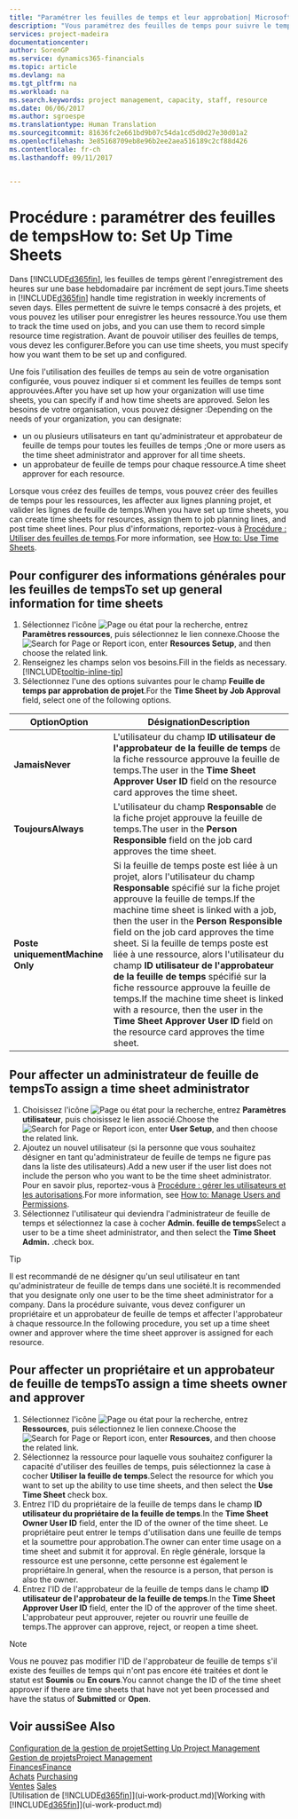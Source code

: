 ```yaml
---
title: "Paramétrer les feuilles de temps et leur approbation| Microsoft Docs"
description: "Vous paramétrez des feuilles de temps pour suivre le temps consacré aux projets et l'utilisation des ressources, vous aider à gérer des projets, à recruter du personnel, et à anticiper vos capacités"
services: project-madeira
documentationcenter: 
author: SorenGP
ms.service: dynamics365-financials
ms.topic: article
ms.devlang: na
ms.tgt_pltfrm: na
ms.workload: na
ms.search.keywords: project management, capacity, staff, resource
ms.date: 06/06/2017
ms.author: sgroespe
ms.translationtype: Human Translation
ms.sourcegitcommit: 81636fc2e661bd9b07c54da1cd5d0d27e30d01a2
ms.openlocfilehash: 3e85168709eb8e96b2ee2aea516189c2cf88d426
ms.contentlocale: fr-ch
ms.lasthandoff: 09/11/2017


---
```

# <a name="how-to-set-up-time-sheets"></a><span data-ttu-id="3b693-103">Procédure : paramétrer des feuilles de temps</span><span class="sxs-lookup"><span data-stu-id="3b693-103">How to: Set Up Time Sheets</span></span>
<span data-ttu-id="3b693-104">Dans [!INCLUDE[d365fin](includes/d365fin_md.md)], les feuilles de temps gèrent l'enregistrement des heures sur une base hebdomadaire par incrément de sept jours.</span><span class="sxs-lookup"><span data-stu-id="3b693-104">Time sheets in [!INCLUDE[d365fin](includes/d365fin_md.md)] handle time registration in weekly increments of seven days.</span></span> <span data-ttu-id="3b693-105">Elles permettent de suivre le temps consacré à des projets, et vous pouvez les utiliser pour enregistrer les heures ressource.</span><span class="sxs-lookup"><span data-stu-id="3b693-105">You use them to track the time used on jobs, and you can use them to record simple resource time registration.</span></span> <span data-ttu-id="3b693-106">Avant de pouvoir utiliser des feuilles de temps, vous devez les configurer.</span><span class="sxs-lookup"><span data-stu-id="3b693-106">Before you can use time sheets, you must specify how you want them to be set up and configured.</span></span>

<span data-ttu-id="3b693-107">Une fois l'utilisation des feuilles de temps au sein de votre organisation configurée, vous pouvez indiquer si et comment les feuilles de temps sont approuvées.</span><span class="sxs-lookup"><span data-stu-id="3b693-107">After you have set up how your organization will use time sheets, you can specify if and how time sheets are approved.</span></span> <span data-ttu-id="3b693-108">Selon les besoins de votre organisation, vous pouvez désigner :</span><span class="sxs-lookup"><span data-stu-id="3b693-108">Depending on the needs of your organization, you can designate:</span></span>

* <span data-ttu-id="3b693-109">un ou plusieurs utilisateurs en tant qu'administrateur et approbateur de feuille de temps pour toutes les feuilles de temps ;</span><span class="sxs-lookup"><span data-stu-id="3b693-109">One or more users as the time sheet administrator and approver for all time sheets.</span></span>
* <span data-ttu-id="3b693-110">un approbateur de feuille de temps pour chaque ressource.</span><span class="sxs-lookup"><span data-stu-id="3b693-110">A time sheet approver for each resource.</span></span>

<span data-ttu-id="3b693-111">Lorsque vous créez des feuilles de temps, vous pouvez créer des feuilles de temps pour les ressources, les affecter aux lignes planning projet, et valider les lignes de feuille de temps.</span><span class="sxs-lookup"><span data-stu-id="3b693-111">When you have set up time sheets, you can create time sheets for resources, assign them to job planning lines, and post time sheet lines.</span></span> <span data-ttu-id="3b693-112">Pour plus d'informations, reportez-vous à [Procédure : Utiliser des feuilles de temps](projects-how-use-time-sheets.md).</span><span class="sxs-lookup"><span data-stu-id="3b693-112">For more information, see [How to: Use Time Sheets](projects-how-use-time-sheets.md).</span></span>

## <a name="to-set-up-general-information-for-time-sheets"></a><span data-ttu-id="3b693-113">Pour configurer des informations générales pour les feuilles de temps</span><span class="sxs-lookup"><span data-stu-id="3b693-113">To set up general information for time sheets</span></span>
1. <span data-ttu-id="3b693-114">Sélectionnez l'icône ![Page ou état pour la recherche](media/ui-search/search_small.png "icône Page ou état pour la recherche"), entrez **Paramètres ressources**, puis sélectionnez le lien connexe.</span><span class="sxs-lookup"><span data-stu-id="3b693-114">Choose the ![Search for Page or Report](media/ui-search/search_small.png "Search for Page or Report icon") icon, enter **Resources Setup**, and then choose the related link.</span></span>  
2. <span data-ttu-id="3b693-115">Renseignez les champs selon vos besoins.</span><span class="sxs-lookup"><span data-stu-id="3b693-115">Fill in the fields as necessary.</span></span> [!INCLUDE[tooltip-inline-tip](includes/tooltip-inline-tip_md.md)]
3. <span data-ttu-id="3b693-116">Sélectionnez l'une des options suivantes pour le champ **Feuille de temps par approbation de projet**.</span><span class="sxs-lookup"><span data-stu-id="3b693-116">For the **Time Sheet by Job Approval** field, select one of the following options.</span></span>

| <span data-ttu-id="3b693-117">Option</span><span class="sxs-lookup"><span data-stu-id="3b693-117">Option</span></span> | <span data-ttu-id="3b693-118">Désignation</span><span class="sxs-lookup"><span data-stu-id="3b693-118">Description</span></span> |
| --- | --- |
| <span data-ttu-id="3b693-119">**Jamais**</span><span class="sxs-lookup"><span data-stu-id="3b693-119">**Never**</span></span> |<span data-ttu-id="3b693-120">L'utilisateur du champ **ID utilisateur de l'approbateur de la feuille de temps** de la fiche ressource approuve la feuille de temps.</span><span class="sxs-lookup"><span data-stu-id="3b693-120">The user in the **Time Sheet Approver User ID** field on the resource card approves the time sheet.</span></span> |
| <span data-ttu-id="3b693-121">**Toujours**</span><span class="sxs-lookup"><span data-stu-id="3b693-121">**Always**</span></span> |<span data-ttu-id="3b693-122">L'utilisateur du champ **Responsable** de la fiche projet approuve la feuille de temps.</span><span class="sxs-lookup"><span data-stu-id="3b693-122">The user in the **Person Responsible** field on the job card approves the time sheet.</span></span> |
| <span data-ttu-id="3b693-123">**Poste uniquement**</span><span class="sxs-lookup"><span data-stu-id="3b693-123">**Machine Only**</span></span> |<span data-ttu-id="3b693-124">Si la feuille de temps poste est liée à un projet, alors l'utilisateur du champ **Responsable** spécifié sur la fiche projet approuve la feuille de temps.</span><span class="sxs-lookup"><span data-stu-id="3b693-124">If the machine time sheet is linked with a job, then the user in the **Person Responsible** field on the job card approves the time sheet.</span></span> <span data-ttu-id="3b693-125">Si la feuille de temps poste est liée à une ressource, alors l'utilisateur du champ **ID utilisateur de l'approbateur de la feuille de temps** spécifié sur la fiche ressource approuve la feuille de temps.</span><span class="sxs-lookup"><span data-stu-id="3b693-125">If the machine time sheet is linked with a resource, then the user in the **Time Sheet Approver User ID** field on the resource card approves the time sheet.</span></span> |

## <a name="to-assign-a-time-sheet-administrator"></a><span data-ttu-id="3b693-126">Pour affecter un administrateur de feuille de temps</span><span class="sxs-lookup"><span data-stu-id="3b693-126">To assign a time sheet administrator</span></span>
1. <span data-ttu-id="3b693-127">Choisissez l'icône ![Page ou état pour la recherche](media/ui-search/search_small.png "icône Page ou état pour la recherche"), entrez **Paramètres utilisateur**, puis choisissez le lien associé.</span><span class="sxs-lookup"><span data-stu-id="3b693-127">Choose the ![Search for Page or Report](media/ui-search/search_small.png "Search for Page or Report icon") icon, enter **User Setup**, and then choose the related link.</span></span>  
2. <span data-ttu-id="3b693-128">Ajoutez un nouvel utilisateur (si la personne que vous souhaitez désigner en tant qu'administrateur de feuille de temps ne figure pas dans la liste des utilisateurs).</span><span class="sxs-lookup"><span data-stu-id="3b693-128">Add a new user if the user list does not include the person who you want to be the time sheet administrator.</span></span> <span data-ttu-id="3b693-129">Pour en savoir plus, reportez-vous à [Procédure : gérer les utilisateurs et les autorisations](ui-how-users-permissions.md).</span><span class="sxs-lookup"><span data-stu-id="3b693-129">For more information, see [How to: Manage Users and Permissions](ui-how-users-permissions.md).</span></span>
3. <span data-ttu-id="3b693-130">Sélectionnez l'utilisateur qui deviendra l'administrateur de feuille de temps et sélectionnez la case à cocher **Admin. feuille de temps**</span><span class="sxs-lookup"><span data-stu-id="3b693-130">Select a user to be a time sheet administrator, and then select the **Time Sheet Admin.**</span></span> <span data-ttu-id="3b693-131">.</span><span class="sxs-lookup"><span data-stu-id="3b693-131">check box.</span></span>  

> [!TIP]  
>   <span data-ttu-id="3b693-132">Il est recommandé de ne désigner qu'un seul utilisateur en tant qu'administrateur de feuille de temps dans une société.</span><span class="sxs-lookup"><span data-stu-id="3b693-132">It is recommended that you designate only one user to be the time sheet administrator for a company.</span></span> <span data-ttu-id="3b693-133">Dans la procédure suivante, vous devez configurer un propriétaire et un approbateur de feuille de temps et affecter l'approbateur à chaque ressource.</span><span class="sxs-lookup"><span data-stu-id="3b693-133">In the following procedure, you set up a time sheet owner and approver where the time sheet approver is assigned for each resource.</span></span>  

## <a name="to-assign-a-time-sheets-owner-and-approver"></a><span data-ttu-id="3b693-134">Pour affecter un propriétaire et un approbateur de feuille de temps</span><span class="sxs-lookup"><span data-stu-id="3b693-134">To assign a time sheets owner and approver</span></span>
1. <span data-ttu-id="3b693-135">Sélectionnez l'icône ![Page ou état pour la recherche](media/ui-search/search_small.png "icône Page ou état pour la recherche"), entrez **Ressources**, puis sélectionnez le lien connexe.</span><span class="sxs-lookup"><span data-stu-id="3b693-135">Choose the ![Search for Page or Report](media/ui-search/search_small.png "Search for Page or Report icon") icon, enter **Resources**, and then choose the related link.</span></span>
2. <span data-ttu-id="3b693-136">Sélectionnez la ressource pour laquelle vous souhaitez configurer la capacité d'utiliser des feuilles de temps, puis sélectionnez la case à cocher **Utiliser la feuille de temps**.</span><span class="sxs-lookup"><span data-stu-id="3b693-136">Select the resource for which you want to set up the ability to use time sheets, and then select the **Use Time Sheet** check box.</span></span>  
3. <span data-ttu-id="3b693-137">Entrez l'ID du propriétaire de la feuille de temps dans le champ **ID utilisateur du propriétaire de la feuille de temps**.</span><span class="sxs-lookup"><span data-stu-id="3b693-137">In the **Time Sheet Owner User ID** field, enter the ID of the owner of the time sheet.</span></span> <span data-ttu-id="3b693-138">Le propriétaire peut entrer le temps d'utilisation dans une feuille de temps et la soumettre pour approbation.</span><span class="sxs-lookup"><span data-stu-id="3b693-138">The owner can enter time usage on a time sheet and submit it for approval.</span></span> <span data-ttu-id="3b693-139">En règle générale, lorsque la ressource est une personne, cette personne est également le propriétaire.</span><span class="sxs-lookup"><span data-stu-id="3b693-139">In general, when the resource is a person, that person is also the owner.</span></span>  
4. <span data-ttu-id="3b693-140">Entrez l'ID de l'approbateur de la feuille de temps dans le champ **ID utilisateur de l'approbateur de la feuille de temps**.</span><span class="sxs-lookup"><span data-stu-id="3b693-140">In the **Time Sheet Approver User ID** field, enter the ID of the approver of the time sheet.</span></span> <span data-ttu-id="3b693-141">L'approbateur peut approuver, rejeter ou rouvrir une feuille de temps.</span><span class="sxs-lookup"><span data-stu-id="3b693-141">The approver can approve, reject, or reopen a time sheet.</span></span>  

> [!NOTE]  
>   <span data-ttu-id="3b693-142">Vous ne pouvez pas modifier l'ID de l'approbateur de feuille de temps s'il existe des feuilles de temps qui n'ont pas encore été traitées et dont le statut est **Soumis** ou **En cours**.</span><span class="sxs-lookup"><span data-stu-id="3b693-142">You cannot change the ID of the time sheet approver if there are time sheets that have not yet been processed and have the status of **Submitted** or **Open**.</span></span>

## <a name="see-also"></a><span data-ttu-id="3b693-143">Voir aussi</span><span class="sxs-lookup"><span data-stu-id="3b693-143">See Also</span></span>
[<span data-ttu-id="3b693-144">Configuration de la gestion de projet</span><span class="sxs-lookup"><span data-stu-id="3b693-144">Setting Up Project Management</span></span>](projects-setup-projects.md)  
[<span data-ttu-id="3b693-145">Gestion de projets</span><span class="sxs-lookup"><span data-stu-id="3b693-145">Project Management</span></span>](projects-manage-projects.md)  
[<span data-ttu-id="3b693-146">Finances</span><span class="sxs-lookup"><span data-stu-id="3b693-146">Finance</span></span>](finance.md)  
<span data-ttu-id="3b693-147">[Achats](purchasing-manage-purchasing.md)       </span><span class="sxs-lookup"><span data-stu-id="3b693-147">[Purchasing](purchasing-manage-purchasing.md)       </span></span>  
<span data-ttu-id="3b693-148">[Ventes](sales-manage-sales.md)    </span><span class="sxs-lookup"><span data-stu-id="3b693-148">[Sales](sales-manage-sales.md)    </span></span>  
<span data-ttu-id="3b693-149">[Utilisation de [!INCLUDE[d365fin](includes/d365fin_md.md)]](ui-work-product.md)</span><span class="sxs-lookup"><span data-stu-id="3b693-149">[Working with [!INCLUDE[d365fin](includes/d365fin_md.md)]](ui-work-product.md)</span></span>  


